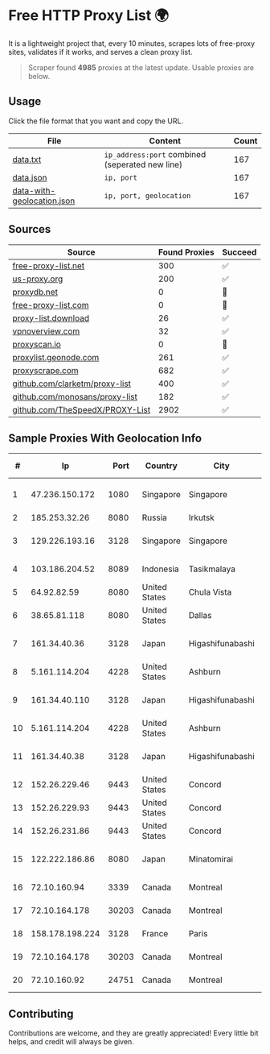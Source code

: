 
# Free HTTP Proxy List 🌍

It is a lightweight project that, every 10 minutes, scrapes lots of free-proxy sites, validates if it works, and serves a clean proxy list.


> Scraper found **4985** proxies at the latest update. Usable proxies are below.

## Usage

Click the file format that you want and copy the URL.


|File|Content|Count|
|----|-------|-----|
|[data.txt](https://raw.githubusercontent.com/themiralay/Proxy-List-World/master/data.txt)|`ip_address:port` combined (seperated new line)|167|
|[data.json](https://raw.githubusercontent.com/themiralay/Proxy-List-World/master/data.json)|`ip, port`|167|
|[data-with-geolocation.json](https://raw.githubusercontent.com/themiralay/Proxy-List-World/master/data-with-geolocation.json)|`ip, port, geolocation`|167|

## Sources

|Source|Found Proxies|Succeed|
|------|-------------|-------|
|[free-proxy-list.net](https://free-proxy-list.net)|300|✅|
|[us-proxy.org](https://www.us-proxy.org)|200|✅|
|[proxydb.net](http://proxydb.net)|0|🚫|
|[free-proxy-list.com](https://free-proxy-list.com/?page=&port=&type%5B%5D=http&type%5B%5D=https&up_time=0&search=Search)|0|🚫|
|[proxy-list.download](https://www.proxy-list.download/HTTP)|26|✅|
|[vpnoverview.com](https://vpnoverview.com/privacy/anonymous-browsing/free-proxy-servers)|32|✅|
|[proxyscan.io](https://www.proxyscan.io)|0|🚫|
|[proxylist.geonode.com](https://proxylist.geonode.com/api/proxy-list?limit=300&page=1&sort_by=lastChecked&sort_type=desc&protocols=http,https)|261|✅|
|[proxyscrape.com](https://api.proxyscrape.com/v2/?request=displayproxies&protocol=http&timeout=10000&country=all&ssl=all&anonymity=all)|682|✅|
|[github.com/clarketm/proxy-list](https://raw.githubusercontent.com/clarketm/proxy-list/master/proxy-list-raw.txt)|400|✅|
|[github.com/monosans/proxy-list](https://raw.githubusercontent.com/monosans/proxy-list/main/proxies/http.txt)|182|✅|
|[github.com/TheSpeedX/PROXY-List](https://raw.githubusercontent.com/TheSpeedX/PROXY-List/master/http.txt)|2902|✅|


## Sample Proxies With Geolocation Info

|#|Ip|Port|Country|City|Internet Service Provider|
|-|--|----|-------|----|-------------------------|
|1|47.236.150.172|1080|Singapore|Singapore|Alibaba (US) Technology Co., Ltd.|
|2|185.253.32.26|8080|Russia|Irkutsk|CLOUD|
|3|129.226.193.16|3128|Singapore|Singapore|Tencent Cloud Computing (Beijing) Co|
|4|103.186.204.52|8089|Indonesia|Tasikmalaya|PT Afna Digital Indonesia|
|5|64.92.82.59|8080|United States|Chula Vista|Momentum Telecom, Inc.|
|6|38.65.81.118|8080|United States|Dallas|ContentKeeper Technologies|
|7|161.34.40.36|3128|Japan|Higashifunabashi|NTT PC Communications, Inc.|
|8|5.161.114.204|4228|United States|Ashburn|Hetzner Online GmbH|
|9|161.34.40.110|3128|Japan|Higashifunabashi|NTT PC Communications, Inc.|
|10|5.161.114.204|4228|United States|Ashburn|Hetzner Online GmbH|
|11|161.34.40.38|3128|Japan|Higashifunabashi|NTT PC Communications, Inc.|
|12|152.26.229.46|9443|United States|Concord|MCNC|
|13|152.26.229.93|9443|United States|Concord|MCNC|
|14|152.26.231.86|9443|United States|Concord|MCNC|
|15|122.222.186.86|8080|Japan|Minatomirai|ARTERIA Networks Corporation|
|16|72.10.160.94|3339|Canada|Montreal|GloboTech Communications|
|17|72.10.164.178|30203|Canada|Montreal|GloboTech Communications|
|18|158.178.198.224|3128|France|Paris|Oracle Corporation|
|19|72.10.164.178|30203|Canada|Montreal|GloboTech Communications|
|20|72.10.160.92|24751|Canada|Montreal|GloboTech Communications|



## Contributing

Contributions are welcome, and they are greatly appreciated! Every
little bit helps, and credit will always be given.

